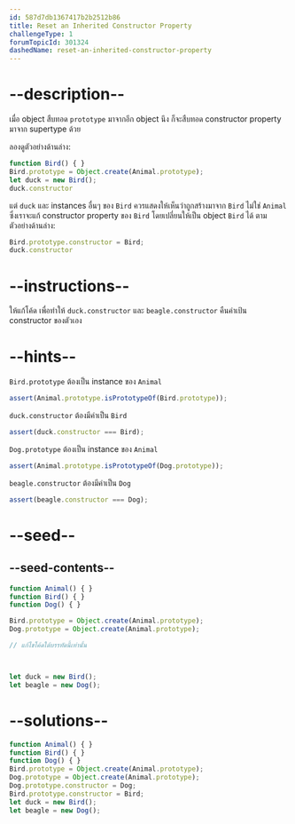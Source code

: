 ```yaml
---
id: 587d7db1367417b2b2512b86
title: Reset an Inherited Constructor Property
challengeType: 1
forumTopicId: 301324
dashedName: reset-an-inherited-constructor-property
---
```


# --description--

เมื่อ object สืบทอด `prototype` มาจากอีก object นึง ก็จะสืบทอด constructor property มาจาก supertype ด้วย 

ลองดูตัวอย่างด้านล่าง:

```js
function Bird() { }
Bird.prototype = Object.create(Animal.prototype);
let duck = new Bird();
duck.constructor
```

แต่ `duck` และ instances อื่นๆ ของ `Bird` ควรแสดงให้เห็นว่าถูกสร้างมาจาก `Bird` ไม่ใช่ `Animal`  
ซึ่งเราจะแก้ constructor property ของ `Bird` โดยเปลี่ยนให้เป็น object `Bird` ได้ ตามตัวอย่างด้านล่าง:

```js
Bird.prototype.constructor = Bird;
duck.constructor
```

# --instructions--

ให้แก้โค้ด เพื่อทำให้ `duck.constructor` และ `beagle.constructor` คืนค่าเป้น constructor ของตัวเอง

# --hints--

`Bird.prototype` ต้องเป็น instance ของ `Animal`

```js
assert(Animal.prototype.isPrototypeOf(Bird.prototype));
```

`duck.constructor` ต้องมีค่าเป็น `Bird`

```js
assert(duck.constructor === Bird);
```

`Dog.prototype` ต้องเป็น instance ของ `Animal`

```js
assert(Animal.prototype.isPrototypeOf(Dog.prototype));
```

`beagle.constructor` ต้องมีค่าเป็น `Dog`

```js
assert(beagle.constructor === Dog);
```

# --seed--

## --seed-contents--

```js
function Animal() { }
function Bird() { }
function Dog() { }

Bird.prototype = Object.create(Animal.prototype);
Dog.prototype = Object.create(Animal.prototype);

// แก้ไขโค้ดใต้บรรทัดนี้เท่านั้น



let duck = new Bird();
let beagle = new Dog();
```

# --solutions--

```js
function Animal() { }
function Bird() { }
function Dog() { }
Bird.prototype = Object.create(Animal.prototype);
Dog.prototype = Object.create(Animal.prototype);
Dog.prototype.constructor = Dog;
Bird.prototype.constructor = Bird;
let duck = new Bird();
let beagle = new Dog();
```

